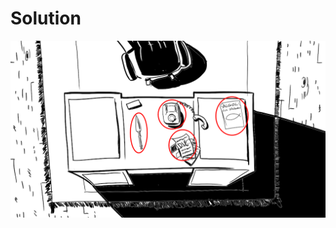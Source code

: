 # Solution
![alt text](https://github.com/Rosaverde/UoL_ITP1_Sleuth/blob/main/201-0/solution.jpg?raw=true)